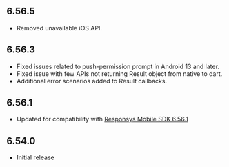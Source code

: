## 6.56.5
- Removed unavailable iOS API.

## 6.56.3
- Fixed issues related to push-permission prompt in Android 13 and later.
- Fixed issue with few APIs not returning Result object from native to dart.
- Additional error scenarios added to Result callbacks.

## 6.56.1
- Updated for compatibility with [Responsys Mobile SDK 6.56.1](https://www.oracle.com/downloads/applications/cx/responsys-mobile-sdk.html)

## 6.54.0
- Initial release